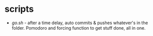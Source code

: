 # scripts

- *go.sh* - after a time delay, auto commits & pushes whatever's in the folder. Pomodoro and forcing function to get stuff done, all in one.
